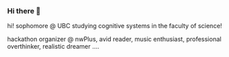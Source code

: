 ### Hi there 👋


<!-- **vlxy7/vlxy7** is a ✨ _special_ ✨ repository because its `README.md` (this file) appears on your GitHub profile. -->

 <!-- Here are some ideas to get you started: 

 🔭 I’m currently working on ...    
 🌱 I’m currently learning ...
- 👯 I’m looking to collaborate on any and every project!
- 🤔 I’m looking for help with ...
- 💬 Ask me about ...
- 📫 How to reach me: @victoria_lxy on IG or Victoria Lim on Linkedin!
- 😄 Pronouns: she/her 
- ⚡ Fun fact:  -->

 hi! sophomore @ UBC studying cognitive systems in the faculty of science! 

 hackathon organizer @ nwPlus, avid reader, music enthusiast, professional overthinker, realistic dreamer ....


 

 



 

